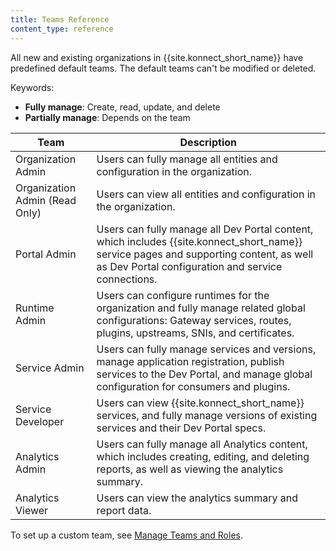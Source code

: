 ```yaml
---
title: Teams Reference
content_type: reference
---
```


All new and existing organizations in {{site.konnect_short_name}} have predefined default teams.
The default teams can't be modified or deleted.

Keywords:
* **Fully manage**: Create, read, update, and delete
* **Partially manage**: Depends on the team

| Team                           | Description  |
|--------------------------------|--------------|
| Organization Admin             | Users can fully manage all entities and configuration in the organization. |
| Organization Admin (Read Only) | Users can view all entities and configuration in the organization. |
| Portal Admin                   | Users can fully manage all Dev Portal content, which includes {{site.konnect_short_name}} service pages and supporting content, as well as Dev Portal configuration and service connections. |
| Runtime Admin                  | Users can configure runtimes for the organization and fully manage related global configurations: Gateway services, routes, plugins, upstreams, SNIs, and certificates.
| Service Admin                  | Users can fully manage services and versions, manage application registration, publish services to the Dev Portal, and manage global configuration for consumers and plugins.|  
| Service Developer              | Users can view {{site.konnect_short_name}} services, and fully manage versions of existing services and their Dev Portal specs. |
| Analytics Admin | Users can fully manage all Analytics content, which includes creating, editing, and deleting reports, as well as viewing the analytics summary. |
| Analytics Viewer | Users can view the analytics summary and report data.|

To set up a custom team, see [Manage Teams and Roles](/konnect/org-management/teams-and-roles).
